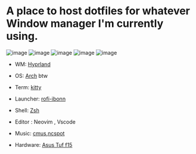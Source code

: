 # A place to host dotfiles for whatever Window manager I'm currently using.

![image](https://user-images.githubusercontent.com/87846149/231362373-a1d467fb-2207-4888-b2d1-81834fbf2a92.png)
![image](https://user-images.githubusercontent.com/87846149/231362579-5dac9e34-0b83-45a7-b8dc-29e6dbe270ad.png)
![image](https://user-images.githubusercontent.com/87846149/231362841-ef2c9025-c8bd-4aa7-8e92-90b6219b36c0.png)
![image](https://user-images.githubusercontent.com/87846149/231363329-7b2c4e70-c36f-4332-b34b-e2358531568e.png)
![image](https://github.com/chiefdinkan/dotfiles/assets/87846149/2c17d467-7f4b-4706-8104-af353e89dfba)

-   WM: [Hyprland][hypr]

-   OS: [Arch][archurl] btw

-   Term: [kitty][kittyurl]

-   Launcher: [rofi-ibonn][rofiurl]

-   Shell: [Zsh][zshurl]

-   Editor : Neovim , Vscode

-   Music: [cmus][cmusurl],[ncspot](https://github.com/hrkfdn/ncspot)

-   Hardware: [Asus Tuf f15][asus]

[hypr]: https://github.com/hyprwm/Hyprland
[archurl]: https://archlinux.org/
[kittyurl]: https://github.com/kovidgoyal/kitty
[rofiurl]: https://github.com/lbonn/rofi
[waybarurl]: https://github.com/Alexays/Waybar
[zshurl]: https://www.zsh.org/
[cmusurl]: https://cmus.github.io/
[asus]: https://www.asus.com/laptops/for-gaming/tuf-gaming/asus-tuf-gaming-f15-2022/

